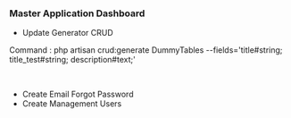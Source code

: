 ### Master Application Dashboard

- Update Generator CRUD <br>

Command :
php artisan crud:generate DummyTables --fields='title#string; title_test#string; description#text;'

<br>

- Create Email Forgot Password <br>
- Create Management Users
